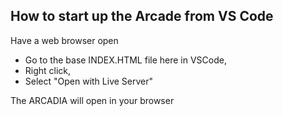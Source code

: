 ## How to start up the Arcade from VS Code

Have a web browser open

- Go to the base INDEX.HTML file here in VSCode,
- Right click,
- Select "Open with Live Server"

The ARCADIA will open in your browser
